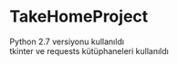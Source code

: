 # TakeHomeProject
Python 2.7 versiyonu kullanıldı <br>
tkinter ve requests kütüphaneleri kullanıldı 
